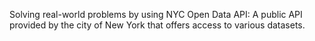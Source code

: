 Solving real-world problems by using NYC Open Data API: A public API provided by the city of New York that offers access to various datasets.
